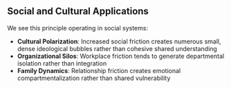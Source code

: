 ## Social and Cultural Applications

We see this principle operating in social systems:

- **Cultural Polarization**: Increased social friction creates numerous small, dense ideological bubbles rather than cohesive shared understanding
- **Organizational Silos**: Workplace friction tends to generate departmental isolation rather than integration
- **Family Dynamics**: Relationship friction creates emotional compartmentalization rather than shared vulnerability